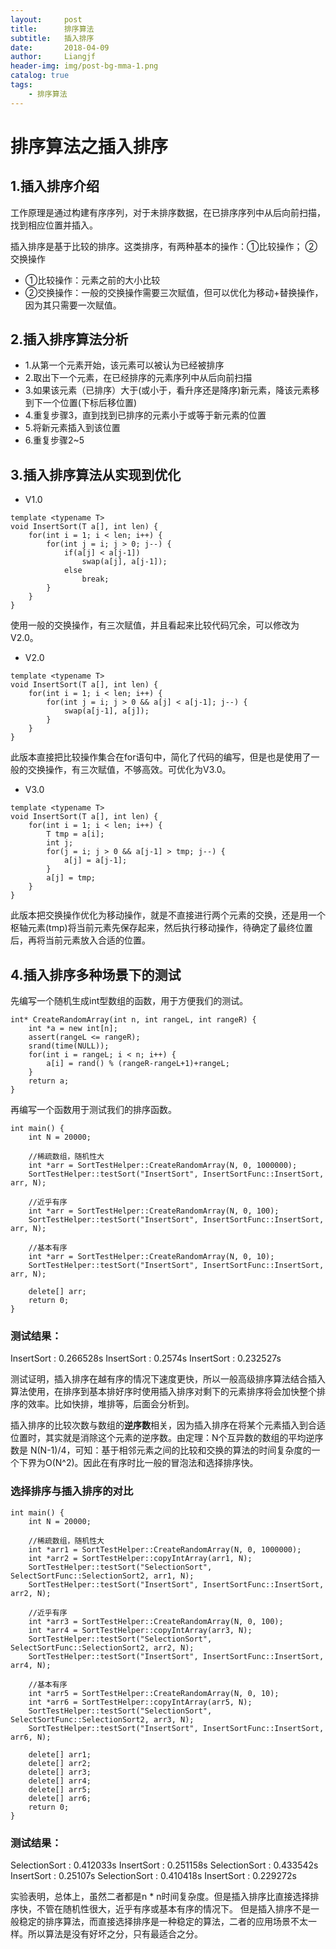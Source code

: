 ```yaml
---
layout:     post                  
title:      排序算法         
subtitle:   插入排序
date:       2018-04-09           
author:     Liangjf                  
header-img: img/post-bg-mma-1.png 
catalog: true                      
tags:                       
    - 排序算法
---
```


# 排序算法之插入排序

## 1.插入排序介绍
工作原理是通过构建有序序列，对于未排序数据，在已排序序列中从后向前扫描，找到相应位置并插入。

插入排序是基于比较的排序。这类排序，有两种基本的操作：①比较操作； ②交换操作
- ①比较操作：元素之前的大小比较
- ②交换操作：一般的交换操作需要三次赋值，但可以优化为移动+替换操作，因为其只需要一次赋值。

## 2.插入排序算法分析
- 1.从第一个元素开始，该元素可以被认为已经被排序
- 2.取出下一个元素，在已经排序的元素序列中从后向前扫描
- 3.如果该元素（已排序）大于(或小于，看升序还是降序)新元素，降该元素移到下一个位置(下标后移位置)
- 4.重复步骤3，直到找到已排序的元素小于或等于新元素的位置
- 5.将新元素插入到该位置
- 6.重复步骤2~5

## 3.插入排序算法从实现到优化
- V1.0
```
template <typename T>
void InsertSort(T a[], int len) {
    for(int i = 1; i < len; i++) {
        for(int j = i; j > 0; j--) {
            if(a[j] < a[j-1])
                swap(a[j], a[j-1]);
            else
                break;
        }
    }
}
```
使用一般的交换操作，有三次赋值，并且看起来比较代码冗余，可以修改为V2.0。

- V2.0
```
template <typename T>
void InsertSort(T a[], int len) {
    for(int i = 1; i < len; i++) {
        for(int j = i; j > 0 && a[j] < a[j-1]; j--) {
            swap(a[j-1], a[j]);
        }
    }
}
```
此版本直接把比较操作集合在for语句中，简化了代码的编写，但是也是使用了一般的交换操作，有三次赋值，不够高效。可优化为V3.0。

- V3.0
```
template <typename T>
void InsertSort(T a[], int len) {
    for(int i = 1; i < len; i++) {
        T tmp = a[i];
        int j;
        for(j = i; j > 0 && a[j-1] > tmp; j--) {
            a[j] = a[j-1];
        }
        a[j] = tmp;
    }
}
```
此版本把交换操作优化为移动操作，就是不直接进行两个元素的交换，还是用一个枢轴元素(tmp)将当前元素先保存起来，然后执行移动操作，待确定了最终位置后，再将当前元素放入合适的位置。

## 4.插入排序多种场景下的测试
先编写一个随机生成int型数组的函数，用于方便我们的测试。
```
int* CreateRandomArray(int n, int rangeL, int rangeR) {
    int *a = new int[n];
    assert(rangeL <= rangeR);
    srand(time(NULL));
    for(int i = rangeL; i < n; i++) {
        a[i] = rand() % (rangeR-rangeL+1)+rangeL;
    }
    return a;
}
```

再编写一个函数用于测试我们的排序函数。
```
int main() {
	int N = 20000;

	//稀疏数组，随机性大
	int *arr = SortTestHelper::CreateRandomArray(N, 0, 1000000);
	SortTestHelper::testSort("InsertSort", InsertSortFunc::InsertSort, arr, N);

	//近乎有序
	int *arr = SortTestHelper::CreateRandomArray(N, 0, 100);
	SortTestHelper::testSort("InsertSort", InsertSortFunc::InsertSort, arr, N);

	//基本有序
	int *arr = SortTestHelper::CreateRandomArray(N, 0, 10);
	SortTestHelper::testSort("InsertSort", InsertSortFunc::InsertSort, arr, N);

	delete[] arr;
	return 0;
}
```

### 测试结果：
InsertSort : 0.266528s
InsertSort : 0.2574s
InsertSort : 0.232527s

测试证明，插入排序在越有序的情况下速度更快，所以一般高级排序算法结合插入算法使用，在排序到基本排好序时使用插入排序对剩下的元素排序将会加快整个排序的效率。比如快排，堆排等，后面会分析到。

插入排序的比较次数与数组的**逆序数**相关，因为插入排序在将某个元素插入到合适位置时，其实就是消除这个元素的逆序数。由定理：N个互异数的数组的平均逆序数是 N(N-1)/4，可知：基于相邻元素之间的比较和交换的算法的时间复杂度的一个下界为O(N^2)。因此在有序时比一般的冒泡法和选择排序快。

### 选择排序与插入排序的对比
```
int main() {
	int N = 20000;

	//稀疏数组，随机性大
	int *arr1 = SortTestHelper::CreateRandomArray(N, 0, 1000000);
	int *arr2 = SortTestHelper::copyIntArray(arr1, N);
	SortTestHelper::testSort("SelectionSort", SelectSortFunc::SelectionSort2, arr1, N);
	SortTestHelper::testSort("InsertSort", InsertSortFunc::InsertSort, arr2, N);

	//近乎有序
	int *arr3 = SortTestHelper::CreateRandomArray(N, 0, 100);
	int *arr4 = SortTestHelper::copyIntArray(arr3, N);
	SortTestHelper::testSort("SelectionSort", SelectSortFunc::SelectionSort2, arr2, N);
	SortTestHelper::testSort("InsertSort", InsertSortFunc::InsertSort, arr4, N);

	//基本有序
	int *arr5 = SortTestHelper::CreateRandomArray(N, 0, 10);
	int *arr6 = SortTestHelper::copyIntArray(arr5, N);
	SortTestHelper::testSort("SelectionSort", SelectSortFunc::SelectionSort2, arr3, N);
	SortTestHelper::testSort("InsertSort", InsertSortFunc::InsertSort, arr6, N);

	delete[] arr1;
	delete[] arr2;
	delete[] arr3;
	delete[] arr4;
	delete[] arr5;
	delete[] arr6;
	return 0;
}
```
### 测试结果：
SelectionSort : 0.412033s
InsertSort : 0.251158s
SelectionSort : 0.433542s
InsertSort : 0.25107s
SelectionSort : 0.410418s
InsertSort : 0.229272s

实验表明，总体上，虽然二者都是n * n时间复杂度。但是插入排序比直接选择排序快，不管在随机性很大，近乎有序或基本有序的情况下。
但是插入排序不是一般稳定的排序算法，而直接选择排序是一种稳定的算法，二者的应用场景不太一样。所以算法是没有好坏之分，只有最适合之分。
